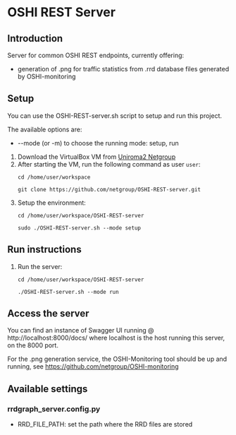 # OSHI REST Server

## Introduction

Server for common OSHI REST endpoints, currently offering:
- generation of .png for traffic statistics from .rrd database files generated by OSHI-monitoring

## Setup
You can use the OSHI-REST-server.sh script to setup and run this project.

The available options are:
- --mode (or -m) to choose the running mode: setup, run

1. Download the VirtualBox VM from [Uniroma2 Netgroup](http://netgroup.uniroma2.it/twiki/bin/view/Oshi/WebHome#AnchorSoftDown)
2. After starting the VM, run the following command as user `user`:
    ```
    cd /home/user/workspace
    
    git clone https://github.com/netgroup/OSHI-REST-server.git
    ```
3. Setup the environment:
    ```
    cd /home/user/workspace/OSHI-REST-server
    
    sudo ./OSHI-REST-server.sh --mode setup
    ```
    
## Run instructions

1. Run the server:
    ```
    cd /home/user/workspace/OSHI-REST-server
    
    ./OSHI-REST-server.sh --mode run
    ```

## Access the server
You can find an instance of Swagger UI running @ http://localhost:8000/docs/ where localhost is the host running this server, on the 8000 port.

For the .png generation service, the OSHI-Monitoring tool should be up and running, see https://github.com/netgroup/OSHI-monitoring

## Available settings
### rrdgraph_server.config.py
- RRD_FILE_PATH: set the path where the RRD files are stored
